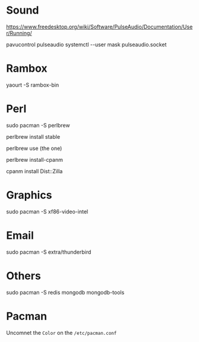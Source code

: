 # Sound

https://www.freedesktop.org/wiki/Software/PulseAudio/Documentation/User/Running/

pavucontrol
pulseaudio
systemctl --user mask pulseaudio.socket

# Rambox

yaourt -S rambox-bin

# Perl

sudo pacman -S perlbrew

perlbrew install stable

perlbrew use (the one)

perlbrew install-cpanm

cpanm install Dist::Zilla


# Graphics

sudo pacman -S xf86-video-intel

# Email

sudo pacman -S extra/thunderbird

# Others

sudo pacman -S redis mongodb mongodb-tools

# Pacman

Uncomnet the `Color` on the `/etc/pacman.conf`

